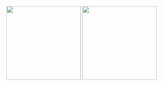 <p align="center">
  <img height="200" src="https://github-readme-stats.vercel.app/api?username=samuelklein&count_private=true&include_all_commits=true&show_icons=true&theme=dark&custom_title=samuelklein%27s%20GitHub%20stats" />
  <img height="200" src="https://github-readme-stats.vercel.app/api/top-langs/?username=samuelklein&theme=dark&show_icons=true&exclude_repo=Obsidian-Notes,nmap,vvv-scanner,samuelklein.github.io,MyWechat,blog,intranet-api,resume,notes" />
</p>
<!--
**SamuelKlein/SamuelKlein** is a ✨ _special_ ✨ repository because its `README.md` (this file) appears on your GitHub profile.

Here are some ideas to get you started:

- 🔭 I’m currently working on ...
- 🌱 I’m currently learning ...
- 👯 I’m looking to collaborate on ...
- 🤔 I’m looking for help with ...
- 💬 Ask me about ...
- 📫 How to reach me: ...
- 😄 Pronouns: ...
- ⚡ Fun fact: ...
-->
